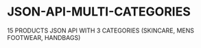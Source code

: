 # JSON-API-MULTI-CATEGORIES
15 PRODUCTS JSON API WITH 3 CATEGORIES (SKINCARE, MENS FOOTWEAR, HANDBAGS)
